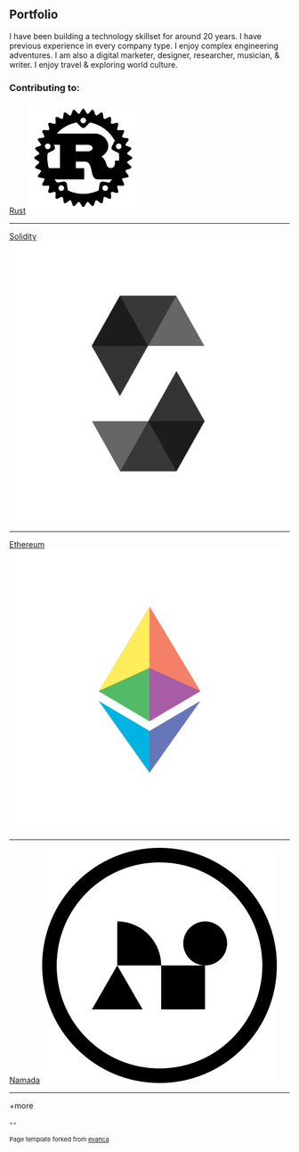 ## Portfolio

I have been building a technology skillset for around 20 years. I have previous experience in every company type. I enjoy complex engineering adventures. I am also a digital marketer, designer, researcher, musician, & writer.  I enjoy travel & exploring world culture. 

### Contributing to: 

[Rust](https://github.com/githubexplorer38237213271/rust)
<img src="images/rust.png?raw=true"/>

---
[Solidity](https://github.com/githubexplorer38237213271/solidity)
<img src="images/solidity_logo.jpg"/>

---
[Ethereum](https://github.com/githubexplorer38237213271/go-ethereum)
<img src="images/eth.png"/>

---
[Namada](https://github.com/githubexplorer38237213271/namada)
<img src="images/namada-logo.jpg"/>

---
+more
<br>

--
<p style="font-size:11px">Page template forked from <a href="https://github.com/evanca/quick-portfolio">evanca</a></p>
<!-- Remove above link if you don't want to attibute -->

